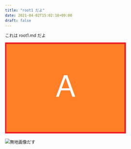 ```yaml
---
title: "root1 だよ"
date: 2021-04-02T15:02:18+09:00
draft: false
---
```


これは root1.md だよ

![画像 A だす](A.png)

![無地画像だす](../images/muji.png)

